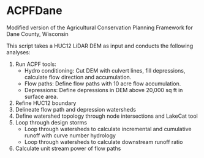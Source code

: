 # ACPFDane
Modified version of the Agricultural Conservation Planning Framework for Dane County, Wisconsin

This script takes a HUC12 LiDAR DEM as input and conducts the following analyses:
1. Run ACPF tools:
    - Hydro conditioning: Cut DEM with culvert lines, fill depressions, calculate flow direction and accumulation.
    - Flow paths: Define flow paths with 10 acre flow accumulation.
    - Depressions: Define depressions in DEM above 20,000 sq ft in surface area.
2. Refine HUC12 boundary
3. Delineate flow path and depression watersheds
4. Define watershed topology through node intersections and LakeCat tool
5. Loop through design storms
    - Loop through watersheds to calculate incremental and cumulative runoff with curve number hydrology
    - Loop through watersheds to calculate downstream runoff ratio
6. Calculate unit stream power of flow paths
